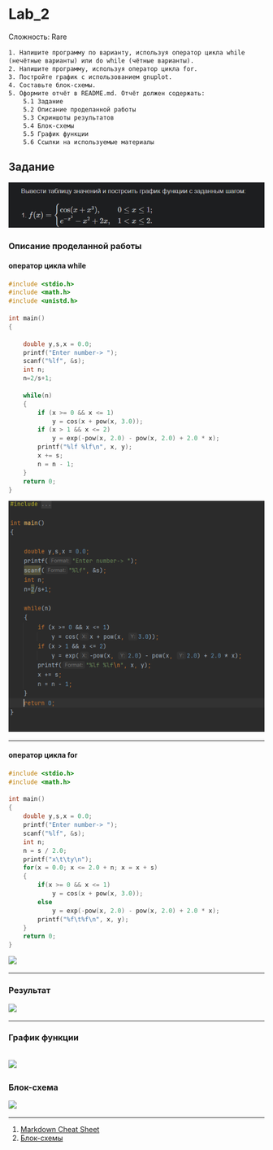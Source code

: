 # Lab_2
Сложность:
  Rare
   
    1. Напишите программу по варианту, используя оператор цикла while (нечётные варианты) или do while (чётные варианты).
    2. Напишите программу, используя оператор цикла for.
    3. Постройте график с использованием gnuplot.
    4. Составьте блок-схемы.
    5. Оформите отчёт в README.md. Отчёт должен содержать:
        5.1 Задание
        5.2 Описание проделанной работы
        5.3 Скриншоты результатов
        5.4 Блок-схемы
        5.5 График функции
        5.6 Ссылки на используемые материалы

## Задание
![](Q.png)
### Описание проделанной работы
#### оператор цикла while 
```c
#include <stdio.h>
#include <math.h>
#include <unistd.h>

int main()
{

    double y,s,x = 0.0;
    printf("Enter number-> ");
    scanf("%lf", &s);
    int n;
    n=2/s+1;

    while(n)
    {
        if (x >= 0 && x <= 1)
            y = cos(x + pow(x, 3.0));
        if (x > 1 && x <= 2)
            y = exp(-pow(x, 2.0) - pow(x, 2.0) + 2.0 * x);
        printf("%lf %lf\n", x, y);
        x += s;
        n = n - 1;
    }
    return 0;
}
```
![](L2.png)

---
#### оператор цикла for
```c
#include <stdio.h>
#include <math.h>

int main()
{
    double y,s,x = 0.0;
    printf("Enter number-> ");
    scanf("%lf", &s);
    int n;
    n = s / 2.0;
    printf("x\t\ty\n");
    for(x = 0.0; x <= 2.0 + n; x = x + s)
    {
        if(x >= 0 && x <= 1)
            y = cos(x + pow(x, 3.0));
        else
            y = exp(-pow(x, 2.0) - pow(x, 2.0) + 2.0 * x);
        printf("%f\t%f\n", x, y);
    }
    return 0;
}
``````
![](L22.png)

---
### Результат
![](E.png)
___
### График функции
![](PLOT.png)
---
### Блок-схема
![](qwerty.png)

---

1. [Markdown Cheat Sheet](https://www.markdownguide.org/cheat-sheet/)
2. [Блок-схемы](https://app.diagrams.net/?src=about)
